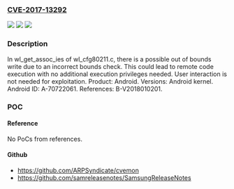 ### [CVE-2017-13292](https://cve.mitre.org/cgi-bin/cvename.cgi?name=CVE-2017-13292)
![](https://img.shields.io/static/v1?label=Product&message=Android&color=blue)
![](https://img.shields.io/static/v1?label=Version&message=n%2Fa&color=blue)
![](https://img.shields.io/static/v1?label=Vulnerability&message=Remote%20code%20execution&color=brighgreen)

### Description

In wl_get_assoc_ies of wl_cfg80211.c, there is a possible out of bounds write due to an incorrect bounds check. This could lead to remote code execution with no additional execution privileges needed. User interaction is not needed for exploitation. Product: Android. Versions: Android kernel. Android ID: A-70722061. References: B-V2018010201.

### POC

#### Reference
No PoCs from references.

#### Github
- https://github.com/ARPSyndicate/cvemon
- https://github.com/samreleasenotes/SamsungReleaseNotes

